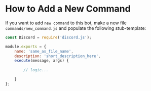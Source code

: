 # How to Add a New Command


If you want to add `new command` to this bot, make a new file `commands/new_command.js` and populate the following stub-template:
```Javascript
const Discord = require('discord.js');

module.exports = {
    name: 'same_as_file_name',
    description: 'short_description_here',
    execute(message, args) {
        
        // logic...

    }
};
```